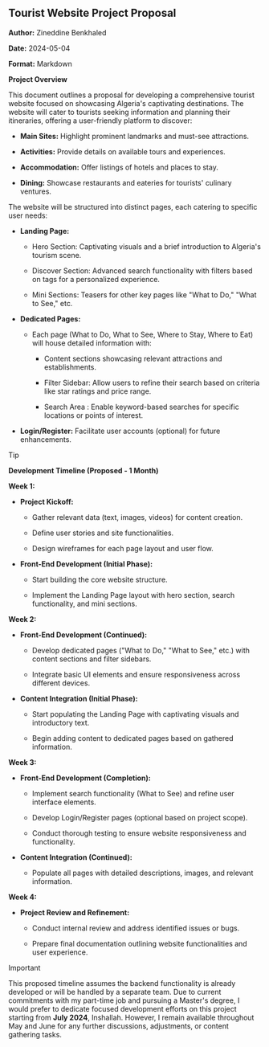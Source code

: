 Tourist Website Project Proposal
--------------------------------

**Author:** Zineddine Benkhaled

**Date:** 2024-05-04

**Format:** Markdown

**Project Overview**

This document outlines a proposal for developing a comprehensive tourist website focused on showcasing Algeria's captivating destinations. The website will cater to tourists seeking information and planning their itineraries, offering a user-friendly platform to discover:

-   **Main Sites:** Highlight prominent landmarks and must-see attractions.

-   **Activities:** Provide details on available tours and experiences.

-   **Accommodation:** Offer listings of hotels and places to stay.

-   **Dining:** Showcase restaurants and eateries for tourists' culinary ventures.

The website will be structured into distinct pages, each catering to specific user needs:

-   **Landing Page:**

    -   Hero Section: Captivating visuals and a brief introduction to Algeria's tourism scene.

    -   Discover Section: Advanced search functionality with filters based on tags for a personalized experience.

    -   Mini Sections: Teasers for other key pages like "What to Do," "What to See," etc.

-   **Dedicated Pages:**

    -   Each page (What to Do, What to See, Where to Stay, Where to Eat) will house detailed information with:

        -   Content sections showcasing relevant attractions and establishments.

        -   Filter Sidebar: Allow users to refine their search based on criteria like star ratings and price range.

        -   Search Area : Enable keyword-based searches for specific locations or points of interest.

-   **Login/Register:** Facilitate user accounts (optional) for future enhancements.

> [!TIP]
> **Development Timeline (Proposed - 1 Month)**

**Week 1:**

-   **Project Kickoff:**

    -   Gather relevant data (text, images, videos) for content creation.

    -   Define user stories and site functionalities.

    -   Design wireframes for each page layout and user flow.

-   **Front-End Development (Initial Phase):**

    -   Start building the core website structure.

    -   Implement the Landing Page layout with hero section, search functionality, and mini sections.

**Week 2:**

-   **Front-End Development (Continued):**

    -   Develop dedicated pages ("What to Do," "What to See," etc.) with content sections and filter sidebars.

    -   Integrate basic UI elements and ensure responsiveness across different devices.

-   **Content Integration (Initial Phase):**

    -   Start populating the Landing Page with captivating visuals and introductory text.

    -   Begin adding content to dedicated pages based on gathered information.

**Week 3:**

-   **Front-End Development (Completion):**

    -   Implement search functionality (What to See) and refine user interface elements.

    -   Develop Login/Register pages (optional based on project scope).

    -   Conduct thorough testing to ensure website responsiveness and functionality.

-   **Content Integration (Continued):**

    -   Populate all pages with detailed descriptions, images, and relevant information.

**Week 4:**

-   **Project Review and Refinement:**

    -   Conduct internal review and address identified issues or bugs.

    -   Prepare final documentation outlining website functionalities and user experience.

> [!IMPORTANT]  
> This proposed timeline assumes the backend functionality is already developed or will be handled by a separate team. Due to current commitments with my part-time job and pursuing a Master's degree, I would prefer to dedicate focused development efforts on this project starting from **July 2024**, Inshallah. However, I remain available throughout May and June for any further discussions, adjustments, or content gathering tasks.
